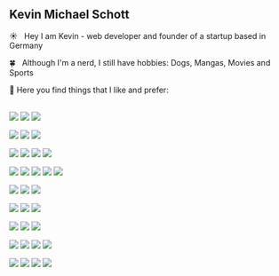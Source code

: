## Kevin Michael Schott

☀️ &nbsp; Hey I am Kevin - web developer and founder of a startup based in Germany

🍀 &nbsp; Although I'm a nerd, I still have hobbies: Dogs, Mangas, Movies and Sports<br>

🤠 Here you find things that I like and prefer:<br><br>

<!-- Credits for the icon overview: https://github.com/alexandresanlim/Badges4-README.md-Profile -->

[![](https://img.shields.io/badge/website-000000?style=for-the-badge&logo=About.me&logoColor=white)](https://www.kms695.de) [![](https://img.shields.io/badge/LinkedIn-0077B5?style=for-the-badge&logo=linkedin&logoColor=white)](https://www.linkedin.com/in/kmschott) ![](https://img.shields.io/badge/Discord-7289DA?style=for-the-badge&logo=discord&logoColor=white)

![](https://img.shields.io/badge/Google_Cloud-4285F4?style=for-the-badge&logo=google-cloud&logoColor=white
) ![](https://img.shields.io/badge/firebase-ffca28?style=for-the-badge&logo=firebase&logoColor=black) ![](https://img.shields.io/badge/Amazon_AWS-FF9900?style=for-the-badge&logo=amazonaws&logoColor=white
)

![](https://img.shields.io/badge/Node.js-339933?style=for-the-badge&logo=nodedotjs&logoColor=white) ![](https://img.shields.io/badge/Yarn-2C8EBB?style=for-the-badge&logo=yarn&logoColor=white) ![](https://img.shields.io/badge/Sass-CC6699?style=for-the-badge&logo=sass&logoColor=white) ![](https://img.shields.io/badge/Tailwind_CSS-38B2AC?style=for-the-badge&logo=tailwind-css&logoColor=white
)

![](https://img.shields.io/badge/Vite-B73BFE?style=for-the-badge&logo=vite&logoColor=FFD62E) ![](https://img.shields.io/badge/Vue.js-35495E?style=for-the-badge&logo=vuedotjs&logoColor=4FC08D) ![](https://img.shields.io/badge/Svelte-4A4A55?style=for-the-badge&logo=svelte&logoColor=FF3E00) ![](https://img.shields.io/badge/next.js-000000?style=for-the-badge&logo=nextdotjs&logoColor=white) ![](https://img.shields.io/badge/React-20232A?style=for-the-badge&logo=react&logoColor=61DAFB)

![](https://img.shields.io/badge/TypeScript-007ACC?style=for-the-badge&logo=typescript&logoColor=white) ![](https://img.shields.io/badge/JavaScript-323330?style=for-the-badge&logo=javascript&logoColor=F7DF1E) ![](https://img.shields.io/badge/Python-FFD43B?style=for-the-badge&logo=python&logoColor=darkgreen) 

![](https://img.shields.io/badge/GitHub-100000?style=for-the-badge&logo=github&logoColor=white) ![](https://img.shields.io/badge/Notion-000000?style=for-the-badge&logo=notion&logoColor=white) ![](https://img.shields.io/badge/Visual_Studio_Code-0078D4?style=for-the-badge&logo=visual%20studio%20code&logoColor=white)

![](https://img.shields.io/badge/mac%20os-000000?style=for-the-badge&logo=apple&logoColor=white) ![](https://img.shields.io/badge/Linux-FCC624?style=for-the-badge&logo=linux&logoColor=black) ![](https://img.shields.io/badge/Brave-FF1B2D?style=for-the-badge&logo=Brave&logoColor=white)

![](https://img.shields.io/badge/shopify-8DB543?style=for-the-badge&logo=Shopify&logoColor=white) ![](https://img.shields.io/badge/Ethereum-3C3C3D?style=for-the-badge&logo=Ethereum&logoColor=white
) ![](https://img.shields.io/badge/Stripe-626CD9?style=for-the-badge&logo=Stripe&logoColor=white) ![](https://img.shields.io/badge/Insomnia-5849be?style=for-the-badge&logo=Insomnia&logoColor=white)

![](https://img.shields.io/badge/Reddit-FF4500?style=for-the-badge&logo=reddit&logoColor=white) ![](https://img.shields.io/badge/YouTube-FF0000?style=for-the-badge&logo=youtube&logoColor=white) ![](https://img.shields.io/badge/Twitch-9146FF?style=for-the-badge&logo=twitch&logoColor=white) ![](https://img.shields.io/badge/Epic%20Games-313131?style=for-the-badge&logo=Epic%20Games&logoColor=white)

<!-- ![]() ![]() ![]() -->
